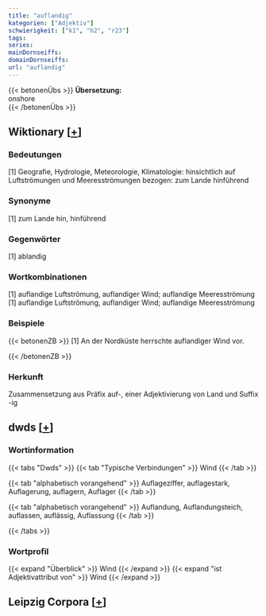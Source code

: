 ```yaml
---
title: "auflandig"
kategorien: ["Adjektiv"]
schwierigkeit: ["k1", "h2", "r23"]
tags:
series:
mainDornseiffs:
domainDornseiffs:
url: "auflandig"
---
```


{{< betonenÜbs >}}
**Übersetzung:**  
onshore  
{{< /betonenÜbs >}}

## Wiktionary [[+](https://de.wiktionary.org/wiki/auflandig)]

### Bedeutungen
[1] Geografie, Hydrologie, Meteorologie, Klimatologie: hinsichtlich auf Luftströmungen und Meeresströmungen bezogen: zum Lande hinführend  

### Synonyme
[1] zum Lande hin, hinführend  

### Gegenwörter
[1] ablandig  

### Wortkombinationen
[1] auflandige Luftströmung, auflandiger Wind; auflandige Meeresströmung  
[1] auflandige Luftströmung, auflandiger Wind; auflandige Meeresströmung  

### Beispiele
{{< betonenZB >}}
[1] An der Nordküste herrschte auflandiger Wind vor.  

{{< /betonenZB >}}
### Herkunft
Zusammensetzung aus Präfix auf-, einer Adjektivierung von Land und Suffix -ig  



## dwds [[+](https://www.dwds.de/wb/auflandig)]

### Wortinformation
{{< tabs "Dwds" >}}
{{< tab "Typische Verbindungen" >}}
Wind
{{< /tab >}}

{{< tab "alphabetisch vorangehend" >}}
Auflageziffer, auflagestark, Auflagerung, auflagern, Auflager
{{< /tab >}}

{{< tab "alphabetisch vorangehend" >}}
Auflandung, Auflandungsteich, auflassen, auflässig, Auflassung
{{< /tab >}}

{{< /tabs >}}

### Wortprofil
{{< expand "Überblick" >}} Wind {{< /expand >}}
{{< expand "ist Adjektivattribut von" >}} Wind {{< /expand >}}

## Leipzig Corpora [[+](https://corpora.uni-leipzig.de/en/res?word=auflandig&corpusId=deu_newscrawl-public_2018)]

